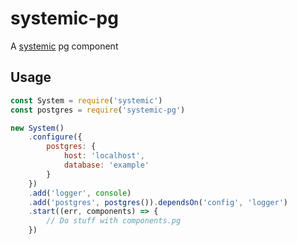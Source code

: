 # systemic-pg
A [systemic](https://github.com/guidesmiths/systemic) pg component

## Usage
```js
const System = require('systemic')
const postgres = require('systemic-pg')

new System()
    .configure({
        postgres: {
            host: 'localhost',
            database: 'example'
        }
    })
    .add('logger', console)
    .add('postgres', postgres()).dependsOn('config', 'logger')
    .start((err, components) => {
        // Do stuff with components.pg
    })
```
